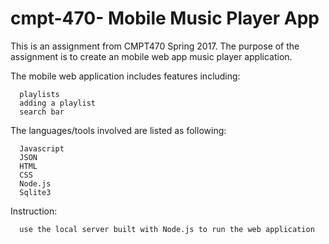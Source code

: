 # cmpt-470- Mobile Music Player App
This is an assignment from CMPT470 Spring 2017.
The purpose of the assignment is to create an mobile web app music player application.

The mobile web application includes features including:

      playlists
      adding a playlist
      search bar
    
 The languages/tools involved are listed as following:
    
      Javascript
      JSON
      HTML
      CSS
      Node.js
      Sqlite3

Instruction:

      use the local server built with Node.js to run the web application
